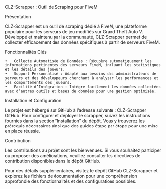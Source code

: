 CLZ-Scrapper : Outil de Scraping pour FiveM

Présentation

CLZ-Scrapper est un outil de scraping dédié à FiveM, une plateforme populaire pour les serveurs de jeu modifiés sur Grand Theft Auto V. Développé et maintenu par la communauté, CLZ-Scrapper permet de collecter efficacement des données spécifiques à partir de serveurs FiveM.

Fonctionnalités Clés

	•	Collecte Automatisée de Données : Récupère automatiquement les informations pertinentes des serveurs FiveM, incluant les statistiques et les détails des joueurs.
	•	Support Personnalisé : Adapté aux besoins des administrateurs de serveurs et des développeurs cherchant à analyser les performances et les comportements des joueurs.
	•	Facilité d’Intégration : Intègre facilement les données collectées avec d’autres outils et bases de données pour une gestion optimisée.

Installation et Configuration

Le projet est hébergé sur GitHub à l’adresse suivante : CLZ-Scrapper GitHub. Pour configurer et déployer le scrapper, suivez les instructions fournies dans la section “Installation” du dépôt. Vous y trouverez les prérequis nécessaires ainsi que des guides étape par étape pour une mise en place réussie.

Contribution

Les contributions au projet sont les bienvenues. Si vous souhaitez participer ou proposer des améliorations, veuillez consulter les directives de contribution disponibles dans le dépôt GitHub.

Pour des détails supplémentaires, visitez le dépôt GitHub CLZ-Scrapper et explorez les fichiers de documentation pour une compréhension approfondie des fonctionnalités et des configurations possibles.
